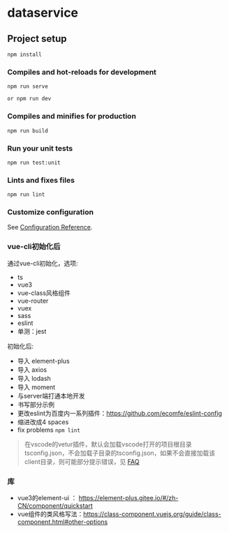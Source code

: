 # dataservice

## Project setup
```
npm install
```

### Compiles and hot-reloads for development
```
npm run serve

or npm run dev
```

### Compiles and minifies for production
```
npm run build
```

### Run your unit tests
```
npm run test:unit
```

### Lints and fixes files
```
npm run lint
```

### Customize configuration
See [Configuration Reference](https://cli.vuejs.org/config/).

### vue-cli初始化后

通过vue-cli初始化，选项:

* ts
* vue3
* vue-class风格组件
* vue-router
* vuex
* sass
* eslint
* 单测：jest

初始化后:

* 导入 element-plus
* 导入 axios
* 导入 lodash
* 导入 moment
* 与server端打通本地开发
* 书写部分示例
* 更改eslint为百度内一系列插件：https://github.com/ecomfe/eslint-config
* 缩进改成4 spaces
* fix problems  `npm lint`

> 在vscode的vetur插件，默认会加载vscode打开的项目根目录tsconfig.json，不会加载子目录的tsconfig.json，如果不会直接加载该client目录，则可能部分提示错误，见 [FAQ](https://vuejs.github.io/vetur/guide/FAQ.html#vetur-can-t-find-tsconfig-json-jsconfig-json-in-xxxx-xxxxxx)


### 库

* vue3的element-ui ： https://element-plus.gitee.io/#/zh-CN/component/quickstart
* vue组件的类风格写法：https://class-component.vuejs.org/guide/class-component.html#other-options
